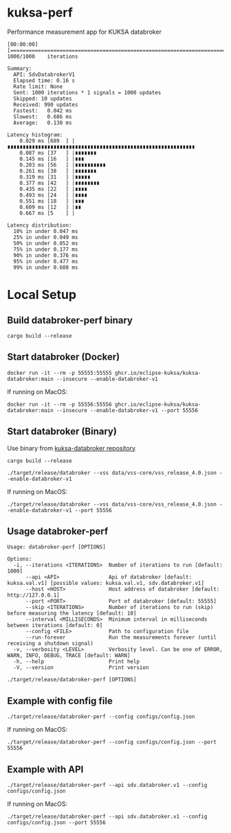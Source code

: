 # kuksa-perf

Performance measurement app for KUKSA databroker

```
[00:00:00]  [========================================================================================================]    1000/1000    iterations

Summary:
  API: SdvDatabrokerV1
  Elapsed time: 0.16 s
  Rate limit: None
  Sent: 1000 iterations * 1 signals = 1000 updates
  Skipped: 10 updates
  Received: 990 updates
  Fastest:   0.042 ms
  Slowest:   0.686 ms
  Average:   0.130 ms

Latency histogram:
    0.029 ms [689  ] |∎∎∎∎∎∎∎∎∎∎∎∎∎∎∎∎∎∎∎∎∎∎∎∎∎∎∎∎∎∎∎∎∎∎∎∎∎∎∎∎∎∎∎∎∎∎∎∎∎∎∎∎∎∎∎∎∎∎∎∎∎
    0.087 ms [37   ] |∎∎∎∎∎∎∎
    0.145 ms [16   ] |∎∎∎
    0.203 ms [56   ] |∎∎∎∎∎∎∎∎∎∎
    0.261 ms [38   ] |∎∎∎∎∎∎∎
    0.319 ms [31   ] |∎∎∎∎∎
    0.377 ms [42   ] |∎∎∎∎∎∎∎∎
    0.435 ms [22   ] |∎∎∎∎
    0.493 ms [24   ] |∎∎∎∎
    0.551 ms [18   ] |∎∎∎
    0.609 ms [12   ] |∎∎
    0.667 ms [5    ] |

Latency distribution:
  10% in under 0.047 ms
  25% in under 0.049 ms
  50% in under 0.052 ms
  75% in under 0.177 ms
  90% in under 0.376 ms
  95% in under 0.477 ms
  99% in under 0.608 ms

```

# Local Setup

## Build databroker-perf binary

```
cargo build --release
```

## Start databroker (Docker)

```
docker run -it --rm -p 55555:55555 ghcr.io/eclipse-kuksa/kuksa-databroker:main --insecure --enable-databroker-v1
```

If running on MacOS:

```
docker run -it --rm -p 55556:55556 ghcr.io/eclipse-kuksa/kuksa-databroker:main --insecure --enable-databroker-v1 --port 55556
```

## Start databroker (Binary)

Use binary from [kuksa-databroker repository](https://github.com/eclipse-kuksa/kuksa-databroker)

```
cargo build --release
```

```
./target/release/databroker --vss data/vss-core/vss_release_4.0.json --enable-databroker-v1
```

If running on MacOS:

```
./target/release/databroker --vss data/vss-core/vss_release_4.0.json --enable-databroker-v1 --port 55556
```

## Usage databroker-perf

```
Usage: databroker-perf [OPTIONS]

Options:
  -i, --iterations <ITERATIONS>  Number of iterations to run [default: 1000]
      --api <API>                Api of databroker [default: kuksa.val.v1] [possible values: kuksa.val.v1, sdv.databroker.v1]
      --host <HOST>              Host address of databroker [default: http://127.0.0.1]
      --port <PORT>              Port of databroker [default: 55555]
      --skip <ITERATIONS>        Number of iterations to run (skip) before measuring the latency [default: 10]
      --interval <MILLISECONDS>  Minimum interval in milliseconds between iterations [default: 0]
      --config <FILE>            Path to configuration file
      --run-forever              Run the measurements forever (until receiving a shutdown signal)
  -v, --verbosity <LEVEL>        Verbosity level. Can be one of ERROR, WARN, INFO, DEBUG, TRACE [default: WARN]
  -h, --help                     Print help
  -V, --version                  Print version
```

```
./target/release/databroker-perf [OPTIONS]
```

## Example with config file

```
./target/release/databroker-perf --config configs/config.json
```

If running on MacOS:

```
./target/release/databroker-perf --config configs/config.json --port 55556
```

## Example with API

```
./target/release/databroker-perf --api sdv.databroker.v1 --config configs/config.json
```

If running on MacOS:

```
./target/release/databroker-perf --api sdv.databroker.v1 --config configs/config.json --port 55556
```
